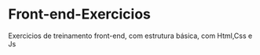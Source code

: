 # Front-end-Exercicios
Exercicios de treinamento front-end, com estrutura básica, com Html,Css e Js
